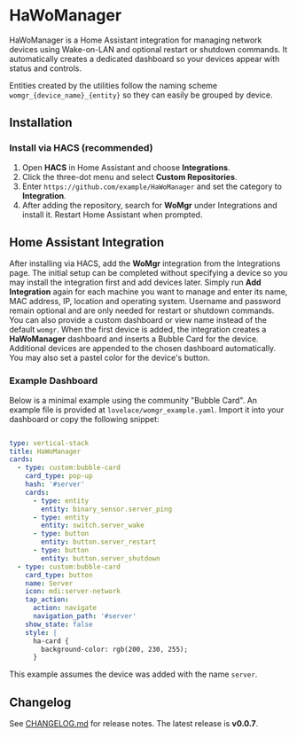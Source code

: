 # HaWoManager

HaWoManager is a Home Assistant integration for managing network devices using Wake-on-LAN and optional restart or shutdown commands. It automatically creates a dedicated dashboard so your devices appear with status and controls.

Entities created by the utilities follow the naming scheme
`womgr_{device_name}_{entity}` so they can easily be grouped by device.

## Installation

### Install via HACS (recommended)

1. Open **HACS** in Home Assistant and choose **Integrations**.
2. Click the three-dot menu and select **Custom Repositories**.
3. Enter `https://github.com/example/HaWoManager` and set the category to **Integration**.
4. After adding the repository, search for **WoMgr** under Integrations and install it.
   Restart Home Assistant when prompted.


## Home Assistant Integration
After installing via HACS, add the **WoMgr** integration from the Integrations page. The initial setup can be completed without specifying a device so you may install the integration first and add devices later. Simply run **Add Integration** again for each machine you want to manage and enter its name, MAC address, IP, location and operating system. Username and password remain optional and are only needed for restart or shutdown commands. You can also provide a custom dashboard or view name instead of the default `womgr`. When the first device is added, the integration creates a **HaWoManager** dashboard and inserts a Bubble Card for the device. Additional devices are appended to the chosen dashboard automatically. You may also set a pastel color for the device's button.
### Example Dashboard

Below is a minimal example using the community "Bubble Card".  An example file is provided at `lovelace/womgr_example.yaml`.  Import it into your dashboard or copy the following snippet:

```yaml

type: vertical-stack
title: HaWoManager
cards:
  - type: custom:bubble-card
    card_type: pop-up
    hash: '#server'
    cards:
      - type: entity
        entity: binary_sensor.server_ping
      - type: entity
        entity: switch.server_wake
      - type: button
        entity: button.server_restart
      - type: button
        entity: button.server_shutdown
  - type: custom:bubble-card
    card_type: button
    name: Server
    icon: mdi:server-network
    tap_action:
      action: navigate
      navigation_path: '#server'
    show_state: false
    style: |
      ha-card {
        background-color: rgb(200, 230, 255);
      }
```

This example assumes the device was added with the name `server`.


## Changelog

See [CHANGELOG.md](CHANGELOG.md) for release notes. The latest release is **v0.0.7**.
